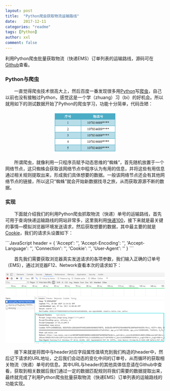 ```yaml
---
layout: post
title:  "Python爬虫获取物流运输路线"
date:   2017-12-11
categories: "readme"
tags: [Python]
author: xxl
comment: false
---
```

利用Python爬虫批量获取物流（快递EMS）订单列表的运输路线，源码可在<a href="https://github.com/xxlllq/python_scrapy_express" target="_blank">Github</a>查看。  

### Python与爬虫
<p style="text-indent: 2em">一直觉得爬虫技术很高大上，然后百度一番发现很多用<a href="https://www.python.org/" target="_blank">Python</a>写<a href="https://baike.baidu.com/item/%E7%BD%91%E7%BB%9C%E7%88%AC%E8%99%AB/5162711?fr=aladdin" target="_blank">爬虫</a>，自己以前也没有接触过Python，感觉这是一个学（zhuang）习（bi）的好机会。所以就用如下的测试数据开始了Python的爬虫学习，功能十分简单，代码丑陋：</p> 
<div style="text-align:center"><img width="40%" height="auto" src="/assets/images/post/2017/2017-12-11-python_scrapy_express_delivery_query/express_data.png"/></div>
<p style="text-indent: 2em">所谓爬虫，就像利用一只程序员赋予动态思维的“蜘蛛”，首先随机放置于一个网络节点，这只蜘蛛会获取该网络节点中程序认为有用的信息，并将这些有用信息通过相关规则提取出来，形成我们具体想要的数据。一般该网络节点还会有其他网络节点的链接，所以这只“蜘蛛”就会开始新数据找寻之旅，从而获取源源不断的数据。</p>

### 实现
<p style="text-indent: 2em">下面就介绍我们的利用Python爬虫抓取物流（快递）单号的运输路线，首先可用于查询快递运输路线的网站非常多，这里我利用<a href="http://www.kuaidi100.com/">快递100</a>，接下来就是最关键的事情—模拟浏览器环境发送请求，然后获取想要的数据，其中最主要的就是<a href="https://baike.baidu.com/item/cookie/1119?fr=aladdin" target="_blank">Cookie</a>，我们的请求头设置如下：</p>
```JavaScript
header = {
    'Accept': '',
    'Accept-Encoding': '',
    'Accept-Language': '',
    'Connection': '',
    'Cookie': '',
    'User-Agent': ''
}
```
<p style="text-indent: 2em">
<p style="text-indent: 2em">首先我们需要获取浏览器真实发送请求的各项参数，我们输入正确的订单号（EMS），通过浏览器F12、Network查看本次的请求如下：</p>
<div style="text-align:center"><img src="/assets/images/post/2017/2017-12-11-python_scrapy_express_delivery_query/scrapy_browser.png"/></div>
<p style="text-indent: 2em">接下来就是将图中与header对应字段属性值填充到我们构造的header中，然后记下请求的URL地址，之后我们会动态的变化中间的订单号，从而循环的获取相关物流（快递）单号的信息。其中URL与header的其他具体信息请在Github中查看，获取到相关数据后我们通过一定的数据匹配规则将我们需要的数据提取出来，最终就完成了利用Python爬虫批量获取物流（快递EMS）订单列表的运输路线的功能实现。</p>
